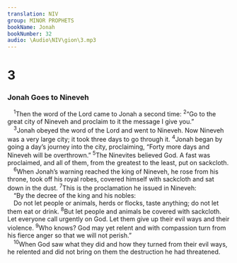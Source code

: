 ```yaml
---
translation: NIV
group: MINOR PROPHETS
bookName: Jonah 
bookNumber: 32
audio: \Audio\NIV\gion\3.mp3
---
```


<div class="title"><h1>3</h1><h3>Jonah Goes to Nineveh </h3></div>
<span class="verse gion_3_1"> <sup>1</sup>Then the word of the Lord came to Jonah a second time: </span>
<span class="verse gion_3_2"><sup>2</sup>“Go to the great city of Nineveh and proclaim to it the message I give you.” <br/></span>
<span class="verse gion_3_3"> <sup>3</sup>Jonah obeyed the word of the Lord and went to Nineveh. Now Nineveh was a very large city; it took three days to go through it. </span>
<span class="verse gion_3_4"><sup>4</sup>Jonah began by going a day’s journey into the city, proclaiming, “Forty more days and Nineveh will be overthrown.” </span>
<span class="verse gion_3_5"><sup>5</sup>The Ninevites believed God. A fast was proclaimed, and all of them, from the greatest to the least, put on sackcloth. <br/></span>
<span class="verse gion_3_6"> <sup>6</sup>When Jonah’s warning reached the king of Nineveh, he rose from his throne, took off his royal robes, covered himself with sackcloth and sat down in the dust. </span>
<span class="verse gion_3_7"><sup>7</sup>This is the proclamation he issued in Nineveh: <br/> “By the decree of the king and his nobles: <br/> Do not let people or animals, herds or flocks, taste anything; do not let them eat or drink. </span>
<span class="verse gion_3_8"><sup>8</sup>But let people and animals be covered with sackcloth. Let everyone call urgently on God. Let them give up their evil ways and their violence. </span>
<span class="verse gion_3_9"><sup>9</sup>Who knows? God may yet relent and with compassion turn from his fierce anger so that we will not perish.” <br/></span>
<span class="verse gion_3_10"> <sup>10</sup>When God saw what they did and how they turned from their evil ways, he relented and did not bring on them the destruction he had threatened. <br/></span>
